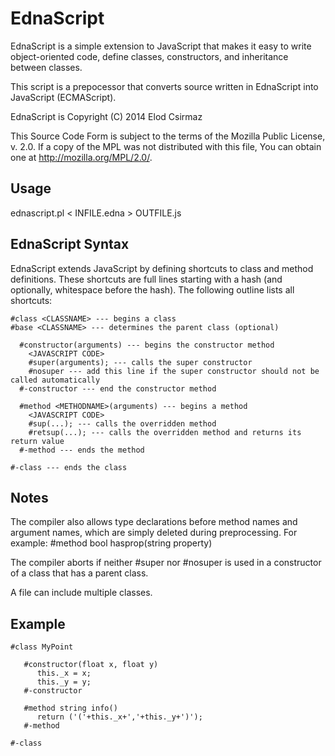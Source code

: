 # EdnaScript

EdnaScript is a simple extension to JavaScript that makes it
easy to write object-oriented code, define classes, constructors,
and inheritance between classes.

This script is a prepocessor that converts source written in
EdnaScript into JavaScript (ECMAScript).

EdnaScript is Copyright (C) 2014 Elod Csirmaz

This Source Code Form is subject to the terms of the Mozilla Public
License, v. 2.0. If a copy of the MPL was not distributed with this
file, You can obtain one at http://mozilla.org/MPL/2.0/.

## Usage

ednascript.pl < INFILE.edna > OUTFILE.js

## EdnaScript Syntax

EdnaScript extends JavaScript by defining shortcuts to class and method
definitions. These shortcuts are full lines starting with a hash
(and optionally, whitespace before the hash). The following outline
lists all shortcuts:

```
#class <CLASSNAME> --- begins a class
#base <CLASSNAME> --- determines the parent class (optional)

  #constructor(arguments) --- begins the constructor method
    <JAVASCRIPT CODE>
    #super(arguments); --- calls the super constructor
    #nosuper --- add this line if the super constructor should not be called automatically
  #-constructor --- end the constructor method

  #method <METHODNAME>(arguments) --- begins a method
    <JAVASCRIPT CODE>
    #sup(...); --- calls the overridden method
    #retsup(...); --- calls the overridden method and returns its return value
  #-method --- ends the method

#-class --- ends the class
```

## Notes

The compiler also allows type declarations before method names and argument names,
which are simply deleted during preprocessing. For example:
#method bool hasprop(string property)

The compiler aborts if neither #super nor #nosuper is used in a constructor
of a class that has a parent class.

A file can include multiple classes.

## Example

```
#class MyPoint

   #constructor(float x, float y)
      this._x = x;
      this._y = y;
   #-constructor

   #method string info()
      return ('('+this._x+','+this._y+')');
   #-method

#-class
```